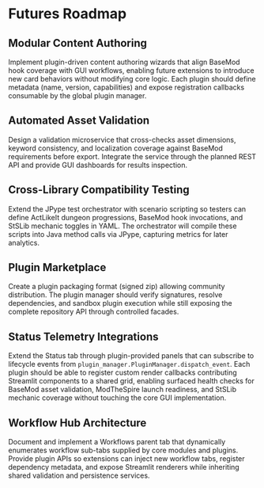 # Futures Roadmap

## Modular Content Authoring
Implement plugin-driven content authoring wizards that align BaseMod hook coverage with GUI workflows, enabling future extensions to introduce new card behaviors without modifying core logic. Each plugin should define metadata (name, version, capabilities) and expose registration callbacks consumable by the global plugin manager.

## Automated Asset Validation
Design a validation microservice that cross-checks asset dimensions, keyword consistency, and localization coverage against BaseMod requirements before export. Integrate the service through the planned REST API and provide GUI dashboards for results inspection.

## Cross-Library Compatibility Testing
Extend the JPype test orchestrator with scenario scripting so testers can define ActLikeIt dungeon progressions, BaseMod hook invocations, and StSLib mechanic toggles in YAML. The orchestrator will compile these scripts into Java method calls via JPype, capturing metrics for later analytics.

## Plugin Marketplace
Create a plugin packaging format (signed zip) allowing community distribution. The plugin manager should verify signatures, resolve dependencies, and sandbox plugin execution while still exposing the complete repository API through controlled facades.

## Status Telemetry Integrations
Extend the Status tab through plugin-provided panels that can subscribe to lifecycle events from `plugin_manager.PluginManager.dispatch_event`. Each plugin should be able to register custom render callbacks contributing Streamlit components to a shared grid, enabling surfaced health checks for BaseMod asset validation, ModTheSpire launch readiness, and StSLib mechanic coverage without touching the core GUI implementation.

## Workflow Hub Architecture
Document and implement a Workflows parent tab that dynamically enumerates workflow sub-tabs supplied by core modules and plugins. Provide plugin APIs so extensions can inject new workflow tabs, register dependency metadata, and expose Streamlit renderers while inheriting shared validation and persistence services.
